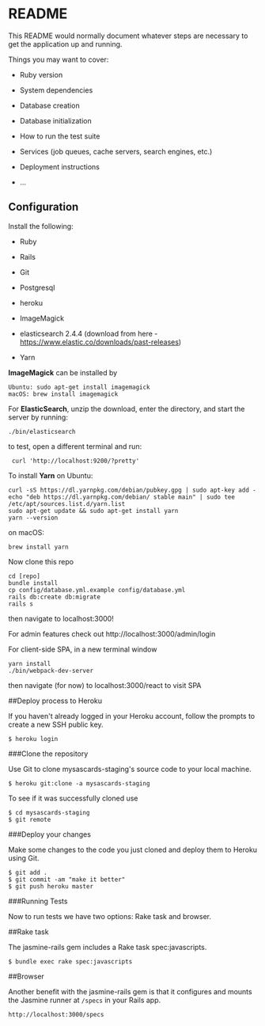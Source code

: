 # README

This README would normally document whatever steps are necessary to get the
application up and running.

Things you may want to cover:

* Ruby version

* System dependencies

* Database creation

* Database initialization

* How to run the test suite

* Services (job queues, cache servers, search engines, etc.)

* Deployment instructions

* ...


## Configuration

Install the following:

 * Ruby

 * Rails

 * Git

 * Postgresql

 * heroku

 * ImageMagick

 * elasticsearch 2.4.4 (download from here - https://www.elastic.co/downloads/past-releases)

 * Yarn

**ImageMagick** can be installed by

    Ubuntu: sudo apt-get install imagemagick
    macOS: brew install imagemagick

For **ElasticSearch**, unzip the download, enter the directory, and start the server by running:

    ./bin/elasticsearch

to test, open a different terminal and run:

     curl 'http://localhost:9200/?pretty'

To install **Yarn**
on Ubuntu: 
    
    curl -sS https://dl.yarnpkg.com/debian/pubkey.gpg | sudo apt-key add -
    echo "deb https://dl.yarnpkg.com/debian/ stable main" | sudo tee /etc/apt/sources.list.d/yarn.list
    sudo apt-get update && sudo apt-get install yarn
    yarn --version

on macOS:

    brew install yarn


Now clone this repo

    cd [repo]
    bundle install
    cp config/database.yml.example config/database.yml
    rails db:create db:migrate
    rails s

then navigate to localhost:3000!

For admin features check out http://localhost:3000/admin/login

For client-side SPA, in a new terminal window

    yarn install
    ./bin/webpack-dev-server

then navigate (for now) to localhost:3000/react to visit SPA

##Deploy process to Heroku

If you haven't already logged in your Heroku account, follow the prompts to create a new SSH public key.

	$ heroku login

###Clone the repository

Use Git to clone mysascards-staging's source code to your local machine.

	$ heroku git:clone -a mysascards-staging

To see if it was successfully cloned use

    $ cd mysascards-staging
	$ git remote

###Deploy your changes

Make some changes to the code you just cloned and deploy them to Heroku using Git.

	$ git add .
	$ git commit -am "make it better"
	$ git push heroku master

###Running Tests

Now to run tests we have two options: Rake task and browser.

##Rake task

The jasmine-rails gem includes a Rake task spec:javascripts.

    $ bundle exec rake spec:javascripts

##Browser

Another benefit with the jasmine-rails gem is that it configures and mounts the Jasmine runner at `/specs` in your Rails app.
    
    http://localhost:3000/specs

